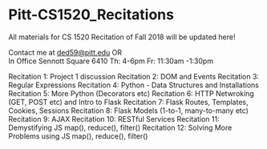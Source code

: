 # Pitt-CS1520_Recitations
All materials for CS 1520 Recitation of Fall 2018 will be updated here!


Contact me at ded59@pitt.edu
OR  
In Office Sennott Square 6410
Th: 4-6pm
Fr: 11:30am -1:30pm

Recitation 1: Project 1 discussion
Recitation 2: DOM and Events
Recitation 3: Regular Expressions
Recitation 4: Python - Data Structures and Installations
Recitation 5: More Python (Decorators etc)
Recitation 6: HTTP Netwroking (GET, POST etc) and Intro to Flask
Recitation 7: Flask Routes, Templates, Cookies, Sessions
Recitation 8: Flask Models (1-to-1, many-to-many etc)
Recitation 9: AJAX
Recitation 10: RESTful Services
Recitation 11: Demystifying JS map(), reduce(), filter()
Recitation 12: Solving More Problems using JS map(), reduce(), filter()
